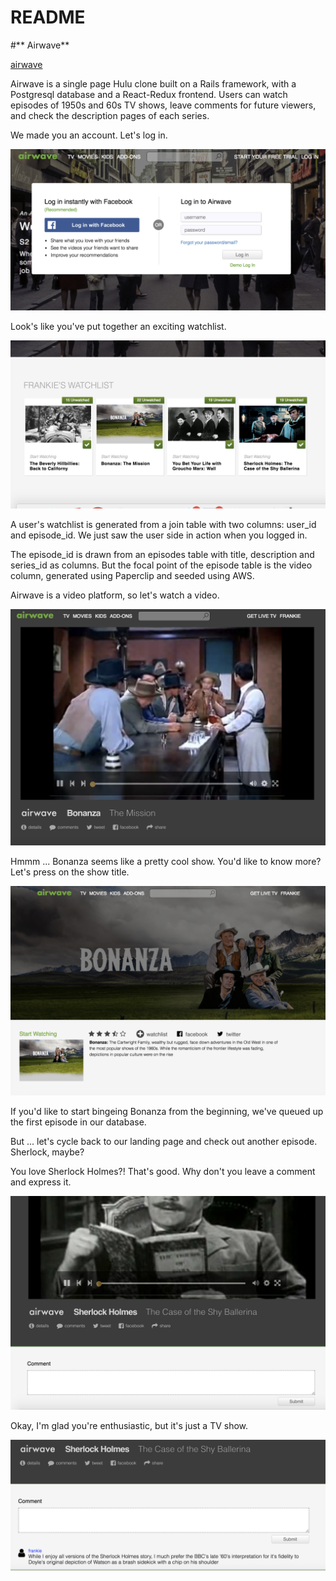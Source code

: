 # README

#** Airwave**

[airwave](http://airwavetv.herokuapp.com/#/)

Airwave is a single page Hulu clone built on a Rails framework, with a Postgresql database and a React-Redux frontend. Users can watch episodes of 1950s and 60s TV shows, leave comments for future viewers, and check the description pages of each series.

We made you an account. Let's log in.

![modal](app/assets/images/modal.png "modal")

Look's like you've put together an exciting watchlist.

![watchlist](app/assets/images/home_watchlist.png "watchlist")

A user's watchlist is generated from a join table with two columns: user_id and episode_id.
We just saw the user side in action when you logged in.

The episode_id is drawn from an episodes table with title, description and series_id as columns. But the focal point of the episode table is the video column, generated using Paperclip and seeded using AWS.

Airwave is a video platform, so let's watch a video.

![episode_view](app/assets/images/episode_view.png "episode")

Hmmm ... Bonanza seems like a pretty cool show. You'd like to know more?
Let's press on the show title.

![show_show](app/assets/images/show_show.png "showshow")

If you'd like to start bingeing Bonanza from the beginning, we've queued up the first episode in our database.

But ... let's cycle back to our landing page and check out another episode. Sherlock, maybe?

You love Sherlock Holmes?! That's good. Why don't you leave a comment and express it.

![comment_view](app/assets/images/comment_view.png "commentview")

Okay, I'm glad you're enthusiastic, but it's just a TV show.

![comment1](app/assets/images/comment1.png "comment1")
